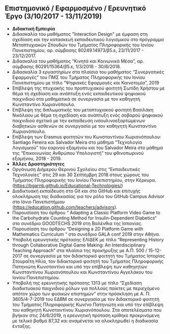 ## Επιστημονικό / Εφαρμοσμένο / Ερευνητικό Έργο (3/10/2017 - 13/11/2019)
* **Διδακτική Εμπειρία**
* Διδασκαλία του μαθήματος "Interaction Design" με έμφαση στη σχεδίαση και την κατασκευή εκπαιδευτικού λογισμικού στο πρόγραμμα Μεταπτυχιακών Σπουδών του Τμήματος Πληροφορικής του Ιονίου Πανεπιστημίου, αρ. σύμβασης 80249.14973/β5.ε, 23/11/2017 - 23/12/2017.
* Διδασκαλία του μαθήματος “Κινητά και Κοινωνικά Μέσα”, αρ. σύμβασης 80291/15364/β5.ε, 1/3/2018 - 30/6/2018.
* Διδασκαλία 3 εργαστηρίων στα πλαίσια του μαθήματος “Συνεργατικές Εφαρμογές” του ΠΜΣ του Τμήματος Πληροφορικής του Ιονίου Πανεπιστημίου με τίτλο “Ψηφιακές Εφαρμογές και Καινοτομία”, 2019
 * Επίβλεψη της πτυχιακής του προπτυχιακού φοιτητή Σωτίδη Χρήστου με θέμα τη σχεδίαση και ανάπτυξη ενός εκπαιδευτικού ψηφιακού παιχνιδιού στα μαθηματικά σε συνεργασία με τον καθηγητή Κωνσταντίνο Χωριανόπουλο.
* Επίβλεψη της διπλωματικής του μεταπτυχιακού φοιτητή Βασιλάκη Νικόλαου με θέμα τη σχεδίαση και ανάπτυξη ενός σοβαρού ψηφιακού παιχνιδιού σχετικό με την εκπαίδευση ινσουλινοεξαρτώμενων διαβητικών ασθενών σε συνεργασία με τον καθηγητή Κωνσταντίνο Χωριανόπουλο.
* Επίβλεψη των Erasmus φοιτητών του Κωνσταντίνου Χωριανόπουλου: Santiago Fereira και Salvador Meira στο μάθημα “Τεχνολογία Λογισμικού” του εαρινού εξαμήνου και του Salvador Meira  στο μάθημα της “Επικοινωνίας Ανθρώπου Υπολογιστή” του φθινοπωρινού εξαμήνου, 2018 - 2019.
* **Άλλες Δραστηριότητες**
* Οργάνωση Διήμερου Θερινού Σχολείου στις “Εκπαιδευτικές Τεχνολογίες” στις 29 και 30 Σεπτέμβρη 2018 στους χώρους του Τμήματος Πληροφορικής του Ιονίου Πανεπιστημίου, στην Κέρκυρα. (https://bgarnb.github.io/Educational-Technologies/)
* Διαδικτυακή εκπαίδευση στο Git και στο GitHub και επιτυχής ολοκλήρωση της διαδικασίας για τον ρόλο του GitHub Campus Advisor στο Ιόνιο Πανεπιστήμιου (https://education.github.com/teachers/advisors).
* Παρουσίαση του άρθρου “ Adapting a Classic Platform Video Game to the Carbohydrate Counting Method for Insulin-Dependent Diabetics“ στο συνέδριο GOODTECHS 2019 στη Βαλένθια της Ισπανίας.
* Παρουσίαση του άρθρου “Designing a 2D Platform Game with Mathematics Curriculum  “ στο συνέδριο GALA conf 2019 στην Αθήνα.
* Υποβολή ερευνητικής πρότασης ΕΛΙΔΕΚ με τίτλο  “Representing History through Collaborative Digital Game Making: An Interdisciplinary Teaching Approach” στα πλαίσια της προκήρυξης με Α.Π. 500 / 15-12-2017  σε συνεργασία με τον διδακτορικό φοιτητή του Tμήματος Ιστορίας Στουραΐτη Ηλία, τον διδακτορικό φοιτητή του Tμήματος Πληροφορικής Πατηνιώτη Κωνσταντίνο και υπό την επίβλεψη των καθηγητών Κωνσταντίνου Χωριανόπουλου και Κωνσταντίνου Αγγελάκου του Ιονίου Πανεπιστημίου.
* Υποβολή της ερευνητικής πρότασης 1313 με τίτλο “Σχεδίαση διαδικτυακού παιχνιδιού ρόλων για πολλούς παίκτες με περιεχόμενο απότον χώρο των φυσικών επιστημών” στην πρόσκληση με Α. Π. 3605/4-7-2019 του ΕΔΒΜ σε συνεργασία με τον διδακτορικό φοιτητή του Τμήματος Πληροφορικής Κων/νο Πατηνιώτη και υπό την επίβλεψη του καθηγητή Κωνσταντίνου Χωριανόπουλου. Στα αποτελέσματα που βγήκαν στις 24/6/2019,  η ερευνητική πρόταση κρίθηκε προκρινόμενη με τελικό βαθμό 87,32 και αναμένεται να ολοκληρωθεί η διαδικασία ένταξης.
